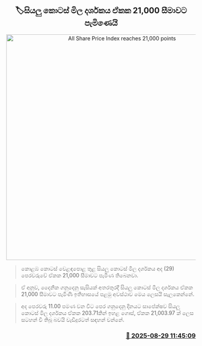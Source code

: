 <p align='center'><b><h2 align='center' title='All Share Price Index reaches 21,000 points'>🏷සියලු කොටස් මිල දර්ශකය ඒකක 21,000 සීමාවට පැමිණෙයි</h2></b></p>
<p align='center'><img src='https://helakuru.sgp1.cdn.digitaloceanspaces.com/esana/images/lib/cse-stock.jpg' width='600' alt='All Share Price Index reaches 21,000 points'></p>

> කොළඹ කොටස් වෙළඳපොළ තුළ සියලු කොටස් මිල දර්ශකය අද (29) පෙරවරුවේ ඒකක 21,000 සීමාවට පැමිණ තිබෙනවා.

> ඒ අනුව, දෛනික ගනුදෙනු සැසියක් අතරතුරදී සියලු කොටස් මිල දර්ශකය ඒකක 21,000 සීමාවට පැමිණි ඉතිහාසයේ පළමු අවස්ථාව මෙය ලෙසයි සැලකෙන්නේ.

> අද පෙරවරු 11.00 පමණ වන විට පෙර ගනුදෙනු දිනයට සාපේක්ෂව සියලු කොටස් මිල දර්ශකය ඒකක 203.71කින් ඉහළ ගොස්, ඒකක 21,003.97 ක් ලෙස සටහන් වී තිබූ බවයි වැඩිදුරටත් සඳහන් වන්නේ.



<h3 align='right'><a href='https://www.helakuru.lk/esana/p/113185/'>📅 2025-08-29 11:45:09</a></h3>
